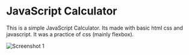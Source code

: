# JavaScript Calculator

This is a simple JavaScript Calculator. Its made with basic html css and javascript. 
It was a practice of css (mainly flexbox).

![Screenshot 1](screenshtos/screenshot-1.png?raw=true "Screenshot")